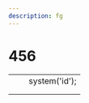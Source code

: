 ```yaml
---
description: fg
---
```


# 456

|   |   |               |
| - | - | ------------- |
|   |   | system('id'); |
|   |   |               |
|   |   |               |

